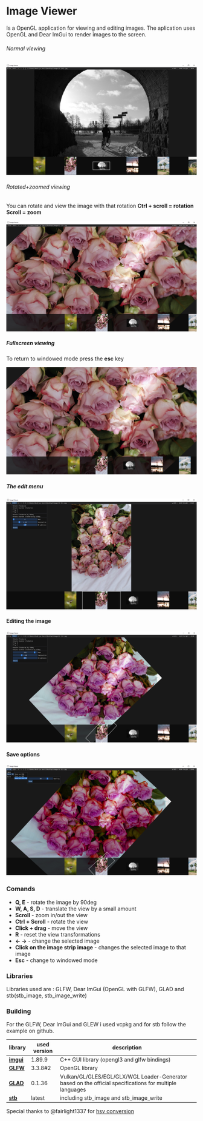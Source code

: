 # Image Viewer
Is a OpenGL application for viewing and editing images.
The aplication uses OpenGL and Dear ImGui to render images to the screen.

###### Normal viewing

![Normal viewing](Images/img1.png)

###### Rotated+zoomed viewing
You can rotate and view the image with that rotation
**Ctrl + scroll = rotation**
**Scroll = zoom**

![Normal viewing](Images/img3.png)
##### Fullscreen viewing
To return to windowed mode press the **esc** key

![Normal viewing](Images/img4.png)

##### The edit menu
![Normal viewing](Images/img2.png)

#### Editing the image
![Normal viewing](Images/img5.png)

#### Save options
![Normal viewing](Images/img6.png)

### Comands

- **Q, E** - rotate the image by 90deg
- **W, A, S, D** - translate the view by a small amount
- **Scroll** - zoom in/out the view
- **Ctrl + Scroll** - rotate the view
- **Click + drag** - move the view
- **R** - reset the view transformations
- **<- ->** - change the selected image
- **Click on the image strip image** - changes the selected image to that image
- **Esc** - change to windowed mode
### Libraries

Libraries used are : GLFW, Dear ImGui (OpenGL with GLFW), GLAD and stb(stb_image, stb_image_write)

### Building

For the GLFW, Dear ImGui and GLEW i used vcpkg and for stb follow the example on github.

library    | used version | description
------- | ---- | ------------------
**[imgui](https://github.com/ocornut/imgui)** | 1.89.9 | C++ GUI library (opengl3 and glfw bindings)
**[GLFW](https://www.glfw.org/)** | 3.3.8#2 | OpenGL library
**[GLAD](https://github.com/Dav1dde/glad)** | 0.1.36 |Vulkan/GL/GLES/EGL/GLX/WGL Loader-Generator based on the official specifications for multiple languages
**[stb](https://github.com/nothings/stb)** | latest | including stb_image and stb_image_write

Special thanks to  @fairlight1337 for [hsv conversion](https://gist.github.com/fairlight1337/4935ae72bcbcc1ba5c72)